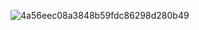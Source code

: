 ![4a56eec08a3848b59fdc86298d280b49](https://gitee.com/ppedmo/pic-go/raw/master/img/202410262203978.jpg)